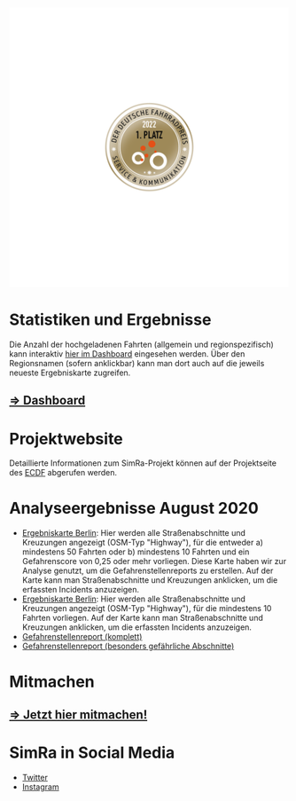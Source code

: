 ㅤ![DDF2022](./resources/DDF2022.png)

# Statistiken und Ergebnisse

Die Anzahl der hochgeladenen Fahrten (allgemein und regionspezifisch) kann interaktiv [hier im Dashboard](https://simra-project.github.io/dashboard/) eingesehen werden. Über den Regionsnamen (sofern anklickbar) kann man dort auch auf die jeweils neueste Ergebniskarte zugreifen.

## [=> Dashboard](https://simra-project.github.io/dashboard/) 

# Projektwebsite

Detaillierte Informationen zum SimRa-Projekt können auf der Projektseite des [ECDF](https://www.digital-future.berlin/forschung/projekte/simra/) abgerufen werden.

# Analyseergebnisse August 2020
- [Ergebniskarte Berlin](./map.html?region=berlin): Hier werden alle Straßenabschnitte und Kreuzungen angezeigt (OSM-Typ "Highway"), für die entweder a) mindestens 50 Fahrten oder b) mindestens 10 Fahrten und ein Gefahrenscore von 0,25 oder mehr vorliegen. Diese Karte haben wir zur Analyse genutzt, um die Gefahrenstellenreports zu erstellen. Auf der Karte kann man Straßenabschnitte und Kreuzungen anklicken, um die erfassten Incidents anzuzeigen.
- [Ergebniskarte Berlin](./map.html?region=berlin10): Hier werden alle Straßenabschnitte und Kreuzungen angezeigt (OSM-Typ "Highway"), für die mindestens 10 Fahrten vorliegen. Auf der Karte kann man Straßenabschnitte und Kreuzungen anklicken, um die erfassten Incidents anzuzeigen.
- [Gefahrenstellenreport (komplett)](./2020-08_complete.pdf)
- [Gefahrenstellenreport (besonders gefährliche Abschnitte)](./2020-08_most_dangerous.pdf)

# Mitmachen
## [=> Jetzt hier mitmachen!](./mitmachen.html)

# SimRa in Social Media
- [Twitter](https://twitter.com/SimRa_App)
- [Instagram](https://www.instagram.com/sicherheitimradverkehr/)
